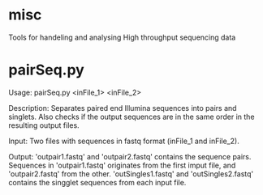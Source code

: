 misc
===

Tools for handeling and analysing High throughput sequencing data

# pairSeq.py

Usage:		pairSeq.py <inFile_1> <inFile_2>

Description:	Separates paired end Illumina sequences into pairs 
		and singlets. Also checks if the output sequences 
		are in the same order in the resulting output files.

Input: 		Two files with sequences in fastq format (inFile_1 and inFile_2).
		
Output: 	'outpair1.fastq' and 'outpair2.fastq' contains the 
		sequence pairs. Sequences in 'outpair1.fastq' originates 
		from the first imput file, and 'outpair2.fastq' from 
		the other. 'outSingles1.fastq' and 'outSingles2.fastq' 
		contains the singglet sequences from each input file.
